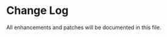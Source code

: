 # Change Log
All enhancements and patches will be documented in this file.

<!-- GENERATOR_PLACEHOLDER -->
